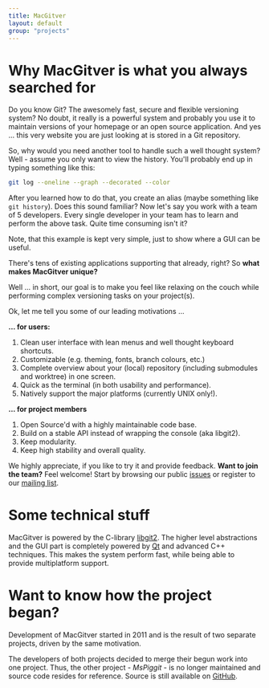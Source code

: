 ```yaml
---
title: MacGitver
layout: default
group: "projects"
---
```


# Why MacGitver is what you always searched for
Do you know Git? The awesomely fast, secure and flexible versioning system? No doubt, it really is a powerful system and probably you use it to maintain versions of your homepage or an open source application. And yes ... this very website you are just looking at is stored in a Git repository.

So, why would you need another tool to handle such a well thought system? Well - assume you only want to view the history. You'll probably end up in typing something like this:

```bash
git log --oneline --graph --decorated --color
```

After you learned how to do that, you create an alias (maybe something like `git history`). Does this sound familiar? Now let's say you work with a team of 5 developers. Every single developer in your team has to learn and perform the above task. Quite time consuming isn't it?

Note, that this example is kept very simple, just to show where a GUI can be useful.

There's tens of existing applications supporting that already, right? So **what makes MacGitver unique?**

Well ... in short, our goal is to make you feel like relaxing on the couch while performing complex versioning tasks on your project(s).

Ok, let me tell you some of our leading motivations  ...

**... for users:**

1. Clean user interface with lean menus and well thought keyboard shortcuts.
2. Customizable (e.g. theming, fonts, branch colours, etc.)
3. Complete overview about your (local) repository (including submodules and worktree) in one screen.
4. Quick as the terminal (in both usability and performance).
5. Natively support the major platforms (currently UNIX only!).

**... for project members**

1. Open Source'd with a highly maintainable code base.
2. Build on a stable API instead of wrapping the console (aka libgit2).
2. Keep modularity.
3. Keep high stability and overall quality.

We highly appreciate, if you like to try it and provide feedback. **Want to join the team?** Feel welcome! Start by browsing our public [issues](https://github.com/macgitver/MacGitver/issues) or register to our [mailing list](mailto:dev-subscribe@macgitver.org).

# Some technical stuff
MacGitver is powered by the C-library [libgit2](https://libgit2.github.com). The higher level abstractions and the GUI part is completely powered by [Qt](http://qt.io) and advanced C++ techniques. This makes the system perform fast, while being able to provide multiplatform support.

# Want to know how the project began?
Development of MacGitver started in 2011 and is the result of two separate projects, driven by the same motivation.

The developers of both projects decided to merge their begun work into one project. Thus, the other project - *MsPiggit* - is no longer maintained and source code resides for reference. Source is still available on [GitHub](https://github.com/antis81/MsPiggit).
